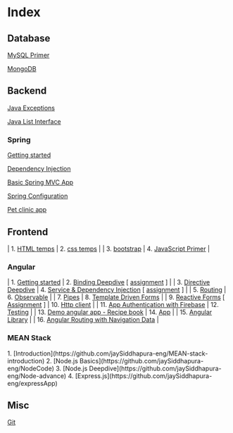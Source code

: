 <h1> Index </h1>

<h2>Database</h2>

[MySQL Primer](https://jaysiddhapura-eng.github.io/MySQL-Primer/) 

[MongoDB](https://jaysiddhapura-eng.github.io/MongoDB/)


<h2>Backend</h2>

[Java Exceptions](https://jaysiddhapura-eng.github.io/JavaExceptions/)

[Java List Interface](https://jaysiddhapura-eng.github.io/List/)

<h3> Spring </h3>

[Getting started](https://github.com/jaySiddhapura-eng/spring5-getting-started)

[Dependency Injection](https://github.com/jaySiddhapura-eng/spring5-dependency-injection)

[Basic Spring MVC App](https://github.com/jaySiddhapura-eng/basic-MVC-spring5)

[Spring Configuration](https://github.com/jaySiddhapura-eng/Configuration-Spring5)

[Pet clinic app](https://github.com/jaySiddhapura-eng/pet-clinic-spring5)


<h2>Frontend</h2>

| 1. [HTML temps](https://github.com/jaySiddhapura-eng/htmlTamplets) | 2. [css temps](https://github.com/jaySiddhapura-eng/css)     |
| 3. [bootstrap](https://jaysiddhapura-eng.github.io/bootstrap/) | 4. [JavaScript Primer](https://jaysiddhapura-eng.github.io/JavaScript-Notes/) |


<h3>Angular</h3>

| 1. [Getting started](https://github.com/jaySiddhapura-eng/angularCourse) | 2. [Binding Deepdive](https://github.com/jaySiddhapura-eng/AngularBindingsDeepDive) [ [assignment](https://github.com/jaySiddhapura-eng/ch5Assignment) ] |
| 3. [Directive Deepdive](https://github.com/jaySiddhapura-eng/directive-deepdive-ch7) | 4. [Service & Dependency Injection](https://github.com/jaySiddhapura-eng/angular-service-ch9) [ [assignment](https://github.com/jaySiddhapura-eng/angular-service-assignment-ch9) ] |
| 5. [Routing](https://github.com/jaySiddhapura-eng/routing-ch11) | 6. [Observable](https://github.com/jaySiddhapura-eng/custom-observable-ch13) |
| 7. [Pipes](https://github.com/jaySiddhapura-eng/pipe-ch17) | 8. [Template Driven Forms](https://github.com/jaySiddhapura-eng/form-control-ch15) |
| 9. [Reactive Forms](https://github.com/jaySiddhapura-eng/reactive-form-ch15) [ [Assignment](https://github.com/jaySiddhapura-eng/form-reactive-assignment-ch15) ] | 10. [Http client](https://github.com/jaySiddhapura-eng/http-ch18) |
| 11. [App Authentication with Firebase](https://github.com/jaySiddhapura-eng/authentication-ch20) | 12. [Testing](https://github.com/jaySiddhapura-eng/Angular-Testing)   |
| 13. [Demo angular app - Recipe book](https://github.com/jaySiddhapura-eng/angularCourseProject) | 14. [App](https://recipe-frontend.web.app/auth) |
| 15. [Angular Library](https://github.com/jaySiddhapura-eng/angular-library/tree/master) |
| 16. [Angular Routing with Navigation Data](https://github.com/jaySiddhapura-eng/Angular-Routing-Navigation-extra/tree/main) |

<h3>MEAN Stack</h3>
1. [Introduction](https://github.com/jaySiddhapura-eng/MEAN-stack-introduction)
2. [Node.js Basics](https://github.com/jaySiddhapura-eng/NodeCode)
3. [Node.js Deepdive](https://github.com/jaySiddhapura-eng/Node-advance)
4. [Express.js](https://github.com/jaySiddhapura-eng/expressApp)

<h2>Misc</h2>

[Git](https://jaysiddhapura-eng.github.io/Git-strategy/)













